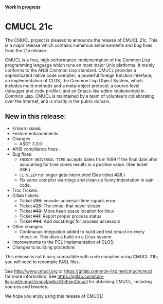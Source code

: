 **Work in progress**

# CMUCL 21c

The CMUCL project is pleased to announce the release of CMUCL 21c.
This is a major release which contains numerous enhancements and bug
fixes from the 21a release.

CMUCL is a free, high performance implementation of the Common Lisp
programming language which runs on most major Unix platforms. It
mainly conforms to the ANSI Common Lisp standard. CMUCL provides a
sophisticated native code compiler; a powerful foreign function
interface; an implementation of CLOS, the Common Lisp Object System,
which includes multi-methods and a meta-object protocol; a
source-level debugger and code profiler; and an Emacs-like editor
implemented in Common Lisp. CMUCL is maintained by a team of
volunteers collaborating over the Internet, and is mostly in the
public domain.

## New in this release:

  * Known issues:
  * Feature enhancements
  * Changes
    * ASDF 3.3.0
  * ANSI compliance fixes:
  * Bug fixes:
    * `ENCODE-UNIVERSAL-TIME` accepts dates from 1899 if the final date
      after accounting for time zones results in a positive
      value. (See ticket ~~#36~~.)
    * `CL:SLEEP` no longer gets interrupted (See ticket ~~#26~~.)
    * Fix some compiler warnings and clean up funny indentation in
      asin code.
  * Trac Tickets:
  * Gitlab tickets:
    * Ticket ~~#36~~: encode-universal-time signals error
    * Ticket ~~#26~~: The cmucl that never sleeps
    * Ticket ~~#40~~: Move heap space location for linux
    * Ticket ~~#41~~: Report proper process status
    * Ticket ~~#44~~: Add docstrings for process accessors
  * Other changes:
    * Continuous integration added to build and test cmucl on every
      check-in.  This does a build on a Linux system.
  * Improvements to the PCL implementation of CLOS:
  * Changes to building procedure:


This release is not binary compatible with code compiled using CMUCL
21b; you will need to recompile FASL files.

See http://www.cmucl.org or
https://gitlab.common-lisp.net/cmucl/cmucl for more information,
See
https://gitlab.common-lisp.net/cmucl/cmucl/wikis/GettingCmucl
for obtaining CMUCL, including sources and binaries..


We hope you enjoy using this release of CMUCL!

